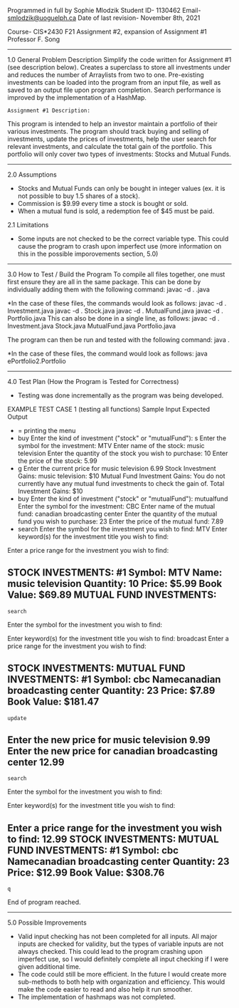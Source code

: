 Programmed in full by Sophie Mlodzik
Student ID- 1130462
Email- smlodzik@uoguelph.ca
Date of last revision- November 8th, 2021

Course- CIS*2430 F21
Assignment #2, expansion of Assignment #1
Professor F. Song

**********
1.0 General Problem Description
Simplify the code written for Assignment #1 (see description below). Creates a superclass to store all investments under and reduces the number of Arraylists from two to one. Pre-existing investments can be loaded into the program from an input file, as well as saved to an output file upon program completion. Search performance is improved by the implementation of a HashMap.

    Assignment #1 Description:
This program is intended to help an investor maintain a portfolio of their various investments. The program should track buying and selling of investments, update the prices of investments, help the user search for relevant investments, and calculate the total gain of the portfolio. This portfolio will only cover two types of investments: Stocks and Mutual Funds.

**********
2.0 Assumptions
- Stocks and Mutual Funds can only be bought in integer values (ex. it is not possible to buy 1.5 shares of a stock).
- Commission is $9.99 every time a stock is bought or sold.
- When a mutual fund is sold, a redemption fee of $45 must be paid.

2.1 Limitations
- Some inputs are not checked to be the correct variable type. This could cause the program to crash upon imperfect use (more information on this in the possible imporovements section, 5.0)

**********
3.0 How to Test / Build the Program
To compile all files together, one must first ensure they are all in the same package. This can be done by individually adding them with the following command:
javac -d . <filename>.java

*In the case of these files, the commands would look as follows:
    javac -d . Investment.java
    javac -d . Stock.java
    javac -d . MutualFund.java
    javac -d . Portfolio.java
This can also be done in a single line, as follows: 
    javac -d . Investment.java Stock.java MutualFund.java Portfolio.java


The program can then be run and tested with the following command:
java <packageName>.<filename>

*In the case of these files, the command would look as follows:
    java ePortfolio2.Portfolio

**********
4.0 Test Plan (How the Program is Tested for Correctness)
- Testing was done incrementally as the program was being developed.

EXAMPLE TEST CASE 1 (testing all functions)
    Sample Input
Expected Output
- = printing the menu
-
    buy
Enter the kind of investment ("stock" or "mutualFund"):
    s
Enter the symbol for the investment:
    MTV
Enter name of the stock:
    music television
Enter the quantity of the stock you wish to purchase:
    10
Enter the price of the stock:
    5.99
-
    g
Enter the current price for music television
    6.99
Stock Investment Gains:
    music television: $10
Mutual Fund Investment Gains:
You do not currently have any mutual fund investments to check the gain of.
Total Investment Gains: $10
-
    buy
Enter the kind of investment ("stock" or "mutualFund"):
    mutualfund
Enter the symbol for the investment:
    CBC
Enter name of the mutual fund:
    canadian broadcasting center
Enter the quantity of the mutual fund you wish to purchase:
    23
Enter the price of the mutual fund:
    7.89
-
    search
Enter the symbol for the investment you wish to find:
    MTV
Enter keyword(s) for the investment title you wish to find:

Enter a price range for the investment you wish to find:

STOCK INVESTMENTS:
#1
Symbol: MTV
Name: music television
Quantity: 10
Price: $5.99
Book Value: $69.89
MUTUAL FUND INVESTMENTS:
-
    search
Enter the symbol for the investment you wish to find:

Enter keyword(s) for the investment title you wish to find:
    broadcast
Enter a price range for the investment you wish to find:
    
STOCK INVESTMENTS:
MUTUAL FUND INVESTMENTS:
#1
Symbol: cbc
Namecanadian broadcasting center
Quantity: 23
Price: $7.89
Book Value: $181.47
-
    update
Enter the new price for music television
    9.99
Enter the new price for canadian broadcasting center
    12.99
-
    search
Enter the symbol for the investment you wish to find:

Enter keyword(s) for the investment title you wish to find:

Enter a price range for the investment you wish to find:
    12.99
STOCK INVESTMENTS:
MUTUAL FUND INVESTMENTS:
#1
Symbol: cbc
Namecanadian broadcasting center
Quantity: 23
Price: $12.99
Book Value: $308.76
-
    q
End of program reached.


**********
5.0 Possible Improvements
- Valid input checking has not been completed for all inputs. All major inputs are checked for validity, but the types of variable inputs are not always checked. This could lead to the program crashing upon imperfect use, so I would definitely complete all input checking if I were given additional time.
- The code could still be more efficient. In the future I would create more sub-methods to both help with organization and efficiency. This would make the code easier to read and also help it run smoother.
- The implementation of hashmaps was not completed. 
